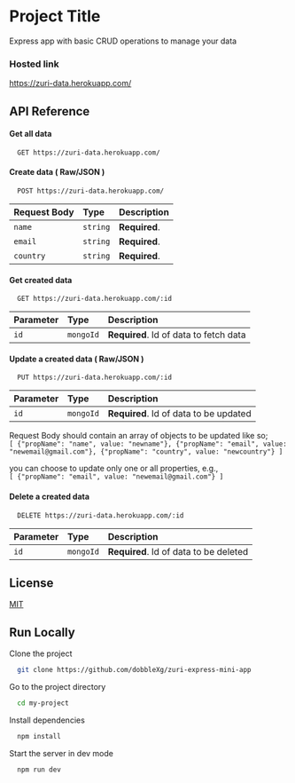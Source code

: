 
# Project Title

Express app with basic CRUD operations to manage your data

### Hosted link

https://zuri-data.herokuapp.com/

## API Reference

#### Get all data

```http
  GET https://zuri-data.herokuapp.com/
```



#### Create data ( Raw/JSON )

```http
  POST https://zuri-data.herokuapp.com/
```

| Request Body | Type     | Description                       |
| :-------- | :------- | :-------------------------------- |
| `name`      | `string` | **Required**.  |
| `email`      | `string` | **Required**. |
| `country`      | `string` | **Required**. |



#### Get created data

```http
  GET https://zuri-data.herokuapp.com/:id
```

| Parameter | Type     | Description                       |
| :-------- | :------- | :-------------------------------- |
| `id`      | `mongoId` | **Required**. Id of data to fetch data|


#### Update a created data ( Raw/JSON )

```http
  PUT https://zuri-data.herokuapp.com/:id
```

| Parameter | Type     | Description                       |
| :-------- | :------- | :-------------------------------- |
| `id`      | `mongoId` | **Required**. Id of data to be updated |

Request Body should contain an array of objects to be updated like so; \
 `[
     {"propName": "name", value: "newname"},
     {"propName": "email", value: "newemail@gmail.com"},
     {"propName": "country", value: "newcountry"}
 ]`

you can choose to update only one or all properties, e.g.,  
`[
     {"propName": "email", value: "newemail@gmail.com"}
 ]`

#### Delete a created data

```http
  DELETE https://zuri-data.herokuapp.com/:id
```

| Parameter | Type     | Description                       |
| :-------- | :------- | :-------------------------------- |
| `id`      | `mongoId` | **Required**. Id of data to be deleted |







## License

[MIT](https://choosealicense.com/licenses/mit/)


## Run Locally

Clone the project

```bash
  git clone https://github.com/dobbleXg/zuri-express-mini-app
```

Go to the project directory

```bash
  cd my-project
```

Install dependencies

```bash
  npm install
```

Start the server in dev mode

```bash
  npm run dev
```
